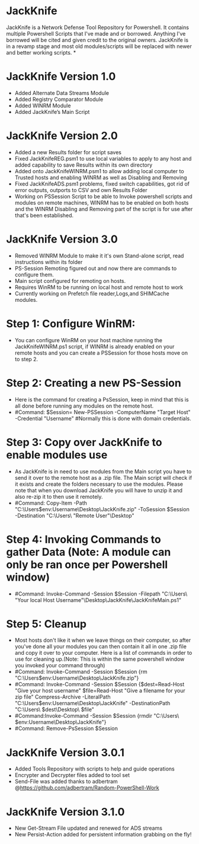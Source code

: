 # JackKnife
JackKnife is a Network Defense Tool Repository for Powershell. It contains multiple Powershell Scripts that I've made and or borrowed. Anything I've borrowed will be cited and given credit to the original owners. JackKnife is in a revamp stage and most old modules/scripts will be replaced with newer and better working scripts.
*
# JackKnife Version 1.0
*	Added Alternate Data Streams Module
*	Added Registry Comparator Module
*	Added WINRM Module
*	Added JackKnife’s Main Script

# JackKnife Version 2.0
* Added a new Results folder for script saves
*	Fixed JackKnifeREG.psm1 to use local variables to apply to any host and added capability to save Results within its own directory
* Added onto JackKnifeWINRM.psm1 to allow adding local computer to Trusted hosts and enabling WINRM as well as Disabling and Removing
* Fixed JackKnifeADS.psm1 problems, fixed switch capabilities, got rid of error outputs, outports to CSV and own Results Folder
* Working on PSSession Script to be able to Invoke powershell scripts and modules on remote machines, WINRM has to be enabled on both hosts and the WINRM Disabling and Removing part of the script is for use after that's been established.
# JackKnife Version 3.0
* Removed WINRM Module to make it it's own Stand-alone script, read instructions within its folder
* PS-Session Remoting figured out and now there are commands to configure them.
* Main script configured for remoting on hosts.
* Requires WinRM to be running on local host and remote host to work
* Currently working on Prefetch file reader,Logs,and SHIMCache modules.

# Step 1: Configure WinRM:
* You can configure WinRM on your host machine running the JackKnifeWINRM.ps1 script, if WINRM is already enabled on your remote hosts and you can create a PSSession for those hosts move on to step 2.
# Step 2: Creating a new PS-Session
* Here is the command for creating a PsSession, keep in mind that this is all done before running any modules on the remote host.
* #Command: $Session= New-PSSession -ComputerName "Target Host" -Credential "Username"  #Normally this is done with domain credentials.
# Step 3: Copy over JackKnife to enable modules use
* As JackKnife is in need to use modules from the Main script you have to send it over to the remote host as a .zip file. The Main script will check if it exists and create the folders necessary to use the modules. Please note that when you download JackKnife you will have to unzip it and also re-zip it to then use it remotely.
* #Command: Copy-Item -Path "C:\Users\$env:Username\Desktop\JackKnife.zip" -ToSession $Session -Destination "C:\Users\ "Remote User"\Desktop"
# Step 4: Invoking Commands to gather Data (Note: A module can only be ran once per Powershell window)
* #Command: Invoke-Command -Session $Session -Filepath "C:\Users\ "Your local Host Username"\Desktop\JackKnife\JackKnifeMain.ps1"
# Step 5: Cleanup
* Most hosts don't like it when we leave things on their computer, so after you've done all your modules you can then contain it all in one .zip file and copy it over to your computer. Here is a list of commands in order to use for cleaning up.(Note: This is within the same powershell window you invoked your command through)
* #Command: Invoke-Command -Session $Session {rm "C:\Users\$env:Username\Desktop\JackKnife.zip"}
* #Command: Invoke-Command -Session $Session {$dest=Read-Host "Give your host username" $file=Read-Host "Give a filename for your zip file" Compress-Archive -LiteralPath "C:\Users\$env:Username\Desktop\JackKnife" -DestinationPath "C:\Users\ $dest\Desktop\ $file"
* #Command:Invoke-Command -Session $Session {rmdir "C:\Users\ $env:Username\Desktop\JackKnife"}
* #Command: Remove-PsSession $Session

# JackKnife Version 3.0.1
* Added Tools Repository with scripts to help and guide operations
* Encrypter and Decrypter files added to tool set
* Send-File was added thanks to adbertram @https://github.com/adbertram/Random-PowerShell-Work
# JackKnife Version 3.1.0
* New Get-Stream File updated and renewed for ADS streams
* New Persist-Action added for persistent information grabbing on the fly!



